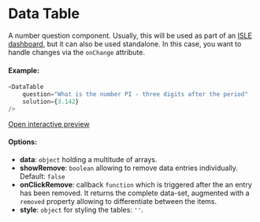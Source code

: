 # Data Table

A number question component. Usually, this will be used as part of an [ISLE dashboard](dashboard.md), but it can also be used standalone. In this case, you want to handle changes via the `onChange` attribute. 

#### Example:

``` js
<DataTable
    question="What is the number PI - three digits after the period"
    solution={3.142}
/>
```

[Open interactive preview](https://isle.heinz.cmu.edu/components/number-question/)

#### Options:

* __data__: `object` holding a multitude of arrays.  
* __showRemove__: `boolean` allowing to remove data entries individually. Default: `false`
* __onClickRemove__: callback `function` which is triggered after the an entry has been removed. It returns the complete data-set, augmented with a  `removed` property allowing to differentiate between the items. 
* __style__: `object` for styling the tables: `''`.
